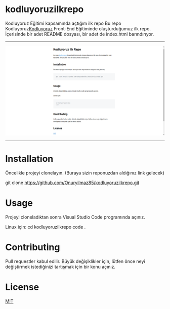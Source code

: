 # kodluyoruzilkrepo
Kodluyoruz Eğitimi kapsamında açtığım ilk repo
Bu repo Kodluyoruz[Kodluyoruz](https://kodluyoruz.org/) Front-End Eğitiminde oluşturduğumuz ilk repo. İçerisinde bir adet README dosyası, bir adet de index.html barındırıyor.

---
![Fotograf1](https://raw.githubusercontent.com/Kodluyoruz/taskforce/main/git/odev1/figures/markdown.png)

---
# Installation
Öncelikle projeyi clonelayın. (Buraya sizin reponuzdan aldığınız link gelecek)

git clone https://github.com/Onuryilmaz85/kodluyoruzilkrepo.git
# Usage
Projeyi cloneladıktan sonra Visual Studio Code programında açınız.

Linux için:
cd kodluyoruzilkrepo
code .
# Contributing
Pull requestler kabul edilir. Büyük değişiklikler için, lütfen önce neyi değiştirmek istediğinizi tartışmak için bir konu açınız.
# License 
[MIT](https://choosealicense.com/licenses/mit/)
